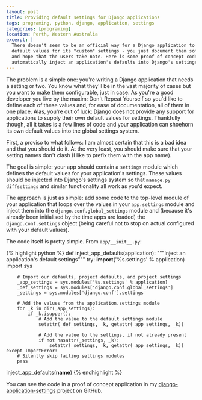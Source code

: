 ```yaml
---
layout: post
title: Providing default settings for Django applications
tags: programing, python, django, application, settings
categories: [programing]
location: Perth, Western Australia
excerpt: |
  There doesn't seem to be an official way for a Django application to provide
  default values for its "custom" settings - you just document them somewhere
  and hope that the users take note. Here is some proof of concept code to 
  automatically inject an application's defaults into Django's settings.
---
```


The problem is a simple one: you're writing a Django application that needs a
setting or two. You know what they'll be in the vast majority of cases but you
want to make them configurable, just in case. As you're a good developer you
live by the maxim: Don't Repeat Yourself so you'd like to define each of these
values and, for ease of documentation, all of them in one place. Alas, you're
out of luck: Django does not provide any support for applications to supply
their own default values for settings. Thankfully though, all it takes is a
few lines of code and your application can shoehorn its own default values
into the global settings system.

First, a proviso to what follows: I am almost certain that this is a bad idea
and that you should do it. At the very least, you should make sure that your
setting names don't clash (I like to prefix them with the app name).

The goal is simple: your app should contain a `settings` module which defines
the default values for your application's settings. These values should be
injected into Django's settings system so that `manage.py diffsettings` and
similar functionality all work as you'd expect.

The approach is just as simple: add some code to the top-level module of your
application that loops over the values in your `app.settings` module and
inject them into the `django.conf.global_settings` module and (because it's
already been initialised by the time apps are loaded) the
`django.conf.settings` object (being careful not to stop on actual configured
with your default values).

The code itself is pretty simple. From `app/__init__.py`:

{% highlight python %}
def inject_app_defaults(application):
	"""Inject an application's default settings"""
	try:
		__import__('%s.settings' % application)
		import sys
		
		# Import our defaults, project defaults, and project settings
		_app_settings = sys.modules['%s.settings' % application]
		_def_settings = sys.modules['django.conf.global_settings']
		_settings = sys.modules['django.conf'].settings

		# Add the values from the application.settings module
		for _k in dir(_app_settings):
			if _k.isupper():
				# Add the value to the default settings module
				setattr(_def_settings, _k, getattr(_app_settings, _k))
				
				# Add the value to the settings, if not already present
				if not hasattr(_settings, _k):
					setattr(_settings, _k, getattr(_app_settings, _k))
	except ImportError:
		# Silently skip failing settings modules
		pass

inject_app_defaults(__name__)
{% endhighlight %}

You can see the code in a proof of concept application in my
[django-application-settings][gh] project on GitHub.

[gh]: http://github.com/thsutton/django-application-settings/
